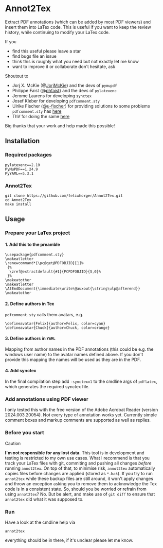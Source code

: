# Annot2Tex

Extract PDF annotations (which can be added by most PDF viewers) and insert them into LaTex code.
This is useful if you want to keep the review history, while continuing to modify your LaTex code.

If you 

- find this useful please leave a star
- find bugs file an issue
- think this is roughly what you need but not exactly let me know
- want to improve it or collaborate don't hesitate, ask

Shoutout to

- Jorj X. McKie (@[JorjMcKie](https://www.github.com/JorjMcKie)) and the devs of `pymupdf`
- Philippe Faist (@[phfaist](https://www.github.com/phfaist)) and the devs of `pylatexenc`
- Jerome Laurens for developing `synctex`
- Josef Kleber for developing `pdfcomment.sty`
- Ulrike Fischer (@[u-fischer](https://www.github.com/u-fischer)) for providing solutions to some problems `pdfcomment.sty` has [here](https://tex.stackexchange.com/a/694614)
- ThV for doing the same [here](https://tex.stackexchange.com/a/408976)

Big thanks that your work and help made this possible!



## Installation

### Required packages
```
pylatexenc==2.10
PyMuPDF==1.24.9
PyYAML==5.3.1
```

### Annot2Tex
```
git clone https://github.com/felixhorger/Annot2Tex.git
cd Annot2Tex
make install
```


## Usage

### Prepare your LaTex project
#### 1. Add this to the preamble
```
\usepackage{pdfcomment.sty}
\makeatletter
\renewcommand*{\pc@get@PDFOBJID}[1]%
 {%
  \zref@extractdefault{#1}{PCPDFOBJID}{S,0}%
 }%
\makeatother
\makeatletter \AtEndDocument{\immediate\write\@auxout{\string\ulp@afterend}} \makeatother
```

#### 2. Define authors in Tex
`pdfcomment.sty` calls them avatars, e.g.
```
\defineavatar{Felix}{author=Felix, color=cyan}
\defineavatar{Chuck}{author=Chuck, color=orange}
```

#### 3. Define authors in `YAML`
Mapping from author names in the PDF annotations (this could be e.g. the windows user name)
to the avatar names defined above. If you don't provide this mapping the names will be used as they are in the PDF.

#### 4. Add synctex
In the final compilation step add `-synctex=1` to the cmdline args of `pdflatex`, which generates the required synctex file.

### Add annotations using PDF viewer
I only tested this with the free version of the Adobe Acrobat Reader (version 2024.003.20054).
Not every type of annotation works yet.
Currently simple comment boxes and markup comments are supported as well as replies.

### Before you start

> [!CAUTION]
> **I'm not responsible for any lost data**.
> This tool is in development and testing is restricted to my own use cases.
> What I recommend is that you track your LaTex files with git, commiting and pushing all changes _before_ running `annot2tex`.
> On top of that, to minimise risk, `annot2tex` automatically copies files before changes are applied (stored as `*.bak`).
> If you try to run `annot2tex` while these backup files are still around, it won't apply changes and throw an exception asking you to remove them
> to acknowledge the Tex code is in a consistent state.
> So, should you be worried or refrain from using `annot2tex`? No.
> But be alert, and make use of `git diff` to ensure that `annot2tex` did what it was supposed to.

### Run

Have a look at the cmdline help via

```annot2tex```

everything should be in there, if it's unclear please let me know.


